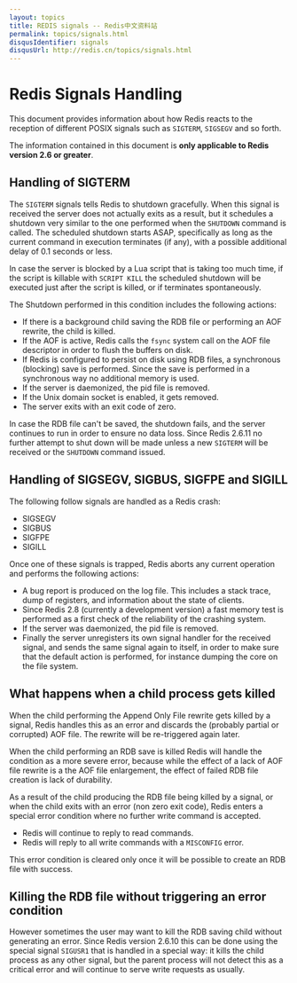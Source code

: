 ```yaml
---
layout: topics
title: REDIS signals -- Redis中文资料站
permalink: topics/signals.html
disqusIdentifier: signals
disqusUrl: http://redis.cn/topics/signals.html
---
```


Redis Signals Handling
===

This document provides information about how Redis reacts to the reception
of different POSIX signals such as `SIGTERM`, `SIGSEGV` and so forth.

The information contained in this document is **only applicable to Redis version 2.6 or greater**.

Handling of SIGTERM
---

The `SIGTERM` signals tells Redis to shutdown gracefully. When this signal is
received the server does not actually exits as a result, but it schedules
a shutdown very similar to the one performed when the `SHUTDOWN` command is
called. The scheduled shutdown starts ASAP, specifically as long as the
current command in execution terminates (if any), with a possible additional
delay of 0.1 seconds or less.

In case the server is blocked by a Lua script that is taking too much time,
if the script is killable with `SCRIPT KILL` the scheduled shutdown will be
executed just after the script is killed, or if terminates spontaneously.

The Shutdown performed in this condition includes the following actions:

* If there is a background child saving the RDB file or performing an AOF rewrite, the child is killed.
* If the AOF is active, Redis calls the `fsync` system call on the AOF file descriptor in order to flush the buffers on disk.
* If Redis is configured to persist on disk using RDB files, a synchronous (blocking) save is performed. Since the save is performed in a synchronous way no additional memory is used.
* If the server is daemonized, the pid file is removed.
* If the Unix domain socket is enabled, it gets removed.
* The server exits with an exit code of zero.

In case the RDB file can't be saved, the shutdown fails, and the server continues to run in order to ensure no data loss. Since Redis 2.6.11 no further attempt to shut down will be made unless a new `SIGTERM` will be received or the `SHUTDOWN` command issued.

Handling of SIGSEGV, SIGBUS, SIGFPE and SIGILL
---

The following follow signals are handled as a Redis crash:

* SIGSEGV
* SIGBUS
* SIGFPE
* SIGILL

Once one of these signals is trapped, Redis aborts any current operation and performs the following actions:

* A bug report is produced on the log file. This includes a stack trace, dump of registers, and information about the state of clients.
* Since Redis 2.8 (currently a development version) a fast memory test is performed as a first check of the reliability of the crashing system.
* If the server was daemonized, the pid file is removed.
* Finally the server unregisters its own signal handler for the received signal, and sends the same signal again to itself, in order to make sure that the default action is performed, for instance dumping the core on the file system.

What happens when a child process gets killed
---

When the child performing the Append Only File rewrite gets killed by a signal,
Redis handles this as an error and discards the (probably partial or corrupted)
AOF file. The rewrite will be re-triggered again later.

When the child performing an RDB save is killed Redis will handle the
condition as a more severe error, because while the effect of a lack of
AOF file rewrite is a the AOF file enlargement, the effect of failed RDB file
creation is lack of durability.

As a result of the child producing the RDB file being killed by a signal,
or when the child exits with an error (non zero exit code), Redis enters
a special error condition where no further write command is accepted.

* Redis will continue to reply to read commands.
* Redis will reply to all write commands with a `MISCONFIG` error.

This error condition is cleared only once it will be possible to create
an RDB file with success.

Killing the RDB file without triggering an error condition
---

However sometimes the user may want to kill the RDB saving child without
generating an error. Since Redis version 2.6.10 this can be done using the
special signal `SIGUSR1` that is handled in a special way:
it kills the child process as any other signal, but the parent process will
not detect this as a critical error and will continue to serve write
requests as usually.
